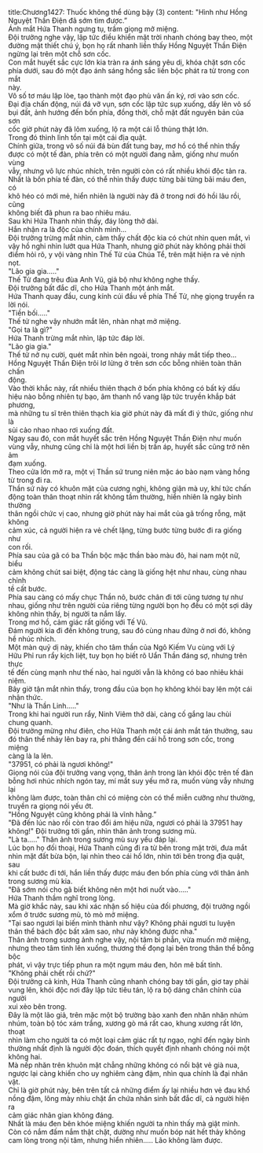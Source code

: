 title:Chương1427: Thuốc không thể dùng bậy (3)
content:
"Hình như Hồng Nguyệt Thần Điện đã sớm tìm được.”<br>Ánh mắt Hứa Thanh ngưng tụ, trầm giọng mở miệng.<br>Đội trưởng nghe vậy, lập tức điều khiển mặt trời nhanh chóng bay theo, một<br>đường mật thiết chú ý, bọn họ rất nhanh liền thấy Hồng Nguyệt Thần Điện<br>ngừng lại trên một chỗ sơn cốc.<br>Con mắt huyết sắc cực lớn kia tràn ra ánh sáng yêu dị, khóa chặt sơn cốc<br>phía dưới, sau đó một đạo ánh sáng hồng sắc liền bộc phát ra từ trong con mắt<br>này.<br>Vô số tơ máu lập lòe, tạo thành một đạo phù văn ấn ký, rơi vào sơn cốc.<br>Đại địa chấn động, núi đá vỡ vụn, sơn cốc lập tức sụp xuống, dấy lên vô số<br>bụi đất, ảnh hướng đến bốn phía, đồng thời, chỗ mặt đất nguyên bản của sơn<br>cốc giờ phút này đã lõm xuống, lộ ra một cái lỗ thủng thật lớn.<br>Trong đó thình lình tồn tại một cái địa quật.<br>Chính giữa, trong vô số núi đá bùn đất tung bay, mơ hồ có thể nhìn thấy<br>được có một tế đàn, phía trên có một người đang nằm, giống như muốn vùng<br>vẫy, nhưng vô lực nhúc nhích, trên người còn có rất nhiều khói độc tản ra.<br>Nhất là bốn phía tế đàn, có thể nhìn thấy được từng bãi từng bãi máu đen, có<br>khô héo có mới mẻ, hiển nhiên là người này đã ở trong nơi đó hồi lâu rồi, cũng<br>không biết đã phun ra bao nhiêu máu.<br>Sau khi Hứa Thanh nhìn thấy, đáy lòng thở dài.<br>Hắn nhận ra là độc của chính mình...<br>Đội trưởng trừng mắt nhìn, cảm thấy chất độc kia có chút nhìn quen mắt, vì<br>vậy hồ nghi nhìn lướt qua Hứa Thanh, nhưng giờ phút này không phải thời<br>điểm hỏi rõ, y vội vàng nhìn Thế Tử của Chúa Tể, trên mặt hiện ra vẻ nịnh nọt.<br>"Lão gia gia....."<br>Thế Tử đang trêu đùa Anh Vũ, giả bộ như không nghe thấy.<br>Đội trưởng bất đắc dĩ, cho Hứa Thanh một ánh mắt.<br>Hứa Thanh quay đầu, cung kính cúi đầu về phía Thế Tử, nhẹ giọng truyền ra<br>lời nói.<br>"Tiền bối....."<br>Thế tử nghe vậy nhướn mắt lên, nhàn nhạt mở miệng.<br>"Gọi ta là gì?"<br>Hứa Thanh trừng mắt nhìn, lập tức đáp lời.<br>"Lão gia gia."<br>Thế tử nở nụ cười, quét mắt nhìn bên ngoài, trong nháy mắt tiếp theo...<br>Hồng Nguyệt Thần Điện trôi lơ lửng ở trên sơn cốc bỗng nhiên toàn thân chấn<br>động.<br>Vào thời khắc này, rất nhiều thiên thạch ở bốn phía không có bất kỳ dấu<br>hiệu nào bỗng nhiên tự bạo, âm thanh nổ vang lập tức truyền khắp bát phương,<br>mà những tu sĩ trên thiên thạch kia giờ phút này đã mất đi ý thức, giống như là<br>sủi cảo nhao nhao rơi xuống đất.<br>Ngay sau đó, con mắt huyết sắc trên Hồng Nguyệt Thần Điện như muốn<br>vùng vẫy, nhưng cũng chỉ là một hơi liền bị trấn áp, huyết sắc cũng trở nên ảm<br>đạm xuống.<br>Theo cửa lớn mở ra, một vị Thần sứ trung niên mặc áo bào nạm vàng hồng<br>từ trong đi ra.<br>Thần sứ này có khuôn mặt của cương nghị, không giận mà uy, khí tức chấn<br>động toàn thân thoạt nhìn rất không tầm thường, hiển nhiên là ngày bình thường<br>thân ngồi chức vị cao, nhưng giờ phút này hai mắt của gã trống rỗng, mặt không<br>cảm xúc, cả người hiện ra vẻ chết lặng, từng bước từng bước đi ra giống như<br>con rối.<br>Phía sau của gã có ba Thần bộc mặc thần bào màu đỏ, hai nam một nữ, biểu<br>cảm không chút sai biệt, động tác càng là giống hệt như nhau, cùng nhau chỉnh<br>tề cất bước.<br>Phía sau càng có mấy chục Thần nô, bước chân đi tới cũng tương tự như<br>nhau, giống như trên người của riêng từng người bọn họ đều có một sợi dây<br>không nhìn thấy, bị người ta nắm lấy.<br>Trong mơ hồ, cảm giác rất giống với Tế Vũ.<br>Đám người kia đi đến không trung, sau đó cùng nhau đứng ở nơi đó, không<br>hề nhúc nhích.<br>Một màn quỷ dị này, khiến cho tâm thần của Ngô Kiếm Vu cùng với Lý<br>Hữu Phỉ run rẩy kịch liệt, tuy bọn họ biết rõ Uẩn Thần đáng sợ, nhưng trên thực<br>tế đến cùng mạnh như thế nào, hai người vẫn là không có bao nhiêu khái niệm.<br>Bây giờ tận mắt nhìn thấy, trong đầu của bọn họ không khỏi bay lên một cái<br>nhận thức.<br>"Như là Thần Linh....."<br>Trong khi hai người run rẩy, Ninh Viêm thở dài, càng cố gắng lau chùi<br>chung quanh.<br>Đội trưởng mừng như điên, cho Hứa Thanh một cái ánh mắt tán thưởng, sau<br>đó thân thể nhảy lên bay ra, phi thẳng đến cái hỗ trong sơn cốc, trong miệng<br>càng là la lên.<br>"37951, có phải là ngươi không!"<br>Giọng nói của đội trưởng vang vọng, thân ảnh trong làn khói độc trên tế đàn<br>bỗng hơi nhúc nhích ngón tay, mí mắt suy yếu mở ra, muốn vùng vẫy nhưng lại<br>không làm được, toàn thân chỉ có miệng còn có thể miễn cưỡng như thường,<br>truyền ra giọng nói yếu ớt.<br>"Hồng Nguyệt cũng không phải là vĩnh hằng.”<br>"Đã đến lúc nào rồi còn trao đổi ám hiệu nữa, ngươi có phải là 37951 hay<br>không!" Đội trưởng tới gần, nhìn thân ảnh trong sương mù.<br>"Là ta....." Thân ảnh trong sương mù suy yếu đáp lại.<br>Lúc bọn họ đối thoại, Hứa Thanh cũng đi ra từ bên trong mặt trời, đưa mắt<br>nhìn mặt đất bừa bộn, lại nhìn theo cái hố lớn, nhìn tới bên trong địa quật, sau<br>khi cất bước đi tới, hắn liền thấy được máu đen bốn phía cùng với thân ảnh<br>trong sương mù kia.<br>"Đã sớm nói cho gã biết không nên một hơi nuốt vào....."<br>Hứa Thanh thầm nghĩ trong lòng.<br>Mà giờ khắc này, sau khi xác nhận số hiệu của đối phương, đội trưởng ngồi<br>xổm ở trước sương mù, tò mò mở miệng.<br>"Tại sao ngươi lại biến mình thành như vậy? Không phải ngươi tu luyện<br>thân thể bách độc bất xâm sao, như này không được nha."<br>Thân ảnh trong sương ảnh nghe vậy, nội tâm bi phẫn, vừa muốn mở miệng,<br>nhưng theo tâm tình lên xuống, thương thế đọng lại bên trong thân thể bỗng bộc<br>phát, vì vậy trực tiếp phun ra một ngụm máu đen, hôn mê bất tỉnh.<br>"Không phải chết rồi chứ?"<br>Đội trưởng cả kinh, Hứa Thanh cũng nhanh chóng bay tới gần, giơ tay phải<br>vung lên, khói độc nơi đây lập tức tiêu tán, lộ ra bộ dáng chân chính của người<br>xui xẻo bên trong.<br>Đây là một lão giả, trên mặc một bộ trường bào xanh đen nhăn nhăn nhúm<br>nhúm, toàn bộ tóc xám trắng, xương gò má rất cao, khung xương rất lớn, thoạt<br>nhìn làm cho người ta có một loại cảm giác rất tự ngạo, nghĩ đến ngày bình<br>thường nhất định là người độc đoán, thích quyết định nhanh chóng nói một<br>không hai.<br>Mà nếp nhăn trên khuôn mặt chẳng những không có nổi bật vẻ già nua,<br>ngược lại càng khiến cho uy nghiêm càng đậm, nhìn qua chính là đại nhân vật.<br>Chỉ là giờ phút này, bên trên tất cả những điểm ấy lại nhiều hơn vẻ đau khổ<br>nồng đậm, lông mày nhíu chặt ẩn chứa nhân sinh bất đắc dĩ, cả người hiện ra<br>cảm giác nhân gian không đáng.<br>Nhất là máu đen bên khóe miệng khiến người ta nhìn thấy mà giật mình.<br>Còn có nắm đấm nắm thật chặt, dường như muốn bóp nát hết thảy không<br>cam lòng trong nội tâm, nhưng hiển nhiên..... Lão không làm được.